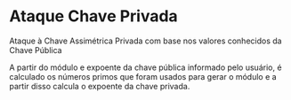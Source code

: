# Ataque Chave Privada
 Ataque à Chave Assimétrica Privada com base nos valores conhecidos da Chave Pública

 A partir do módulo e expoente da chave pública informado pelo usuário, é calculado os números primos que foram usados para gerar o módulo e a partir disso calcula o expoente da chave privada.

